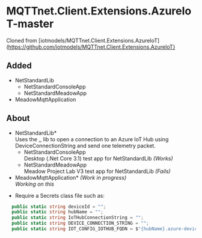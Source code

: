 # MQTTnet.Client.Extensions.AzureIoT-master

Cloned from [iotmodels/MQTTnet.Client.Extensions.AzureIoT](https://github.com/iotmodels/MQTTnet.Client.Extensions.AzureIoT}

## Added
- NetStandardLib
  - NetStandardConsoleApp
  - NetStandardMeadowApp
- MeadowMqttApplication

## About
- NetStandardLib*  
Uses the ,, lib to open a connection to an Azure IoT Hub using DeviceConnectionString and send one telemetry packet.
  - NetStandardConsoleApp  
Desktop (.Net Core 3.1) test app for NetStandardLib _(Works)_
  - NetStandardMeadowApp  
Meadow Project Lab V3 test app for NetStandardLib _(Fails)_
- MeadowMqttApplication* _(Work in progress)_  
_Working on this_

* Require a Secrets class file such as:
```cs
  public static string deviceId = "";
  public static string hubName = "";
  public static string IoTHubConnectionString = "";
  public static string DEVICE_CONNECTION_STRING = "";
  public static string IOT_CONFIG_IOTHUB_FQDN = $"{hubName}.azure-devices.net";
```
